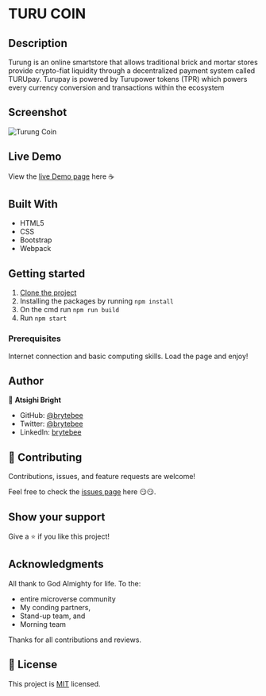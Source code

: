 # TURU COIN

## Description

Turung is an online smartstore that allows traditional brick and
mortar stores provide crypto-fiat liquidity through a decentralized
payment system called TURUpay. Turupay is powered by Turupower tokens
(TPR) which powers every currency conversion and transactions within
the ecosystem

## Screenshot

![Turung Coin](https://user-images.githubusercontent.com/27709832/164998130-43799d3c-4fda-44b3-96ef-4c352f4d5681.png)

## Live Demo

View the [live Demo page](https://www.turung.io/) here ☕

## Built With

- HTML5
- CSS
- Bootstrap
- Webpack

## Getting started

1. [Clone the project](https://github.com/brytebee/www.turung.io.git)
2. Installing the packages by running `npm install`
3. On the cmd run `npm run build`
4. Run `npm start`

### Prerequisites

Internet connection and basic computing skills.
Load the page and enjoy!

## Author

👤 **Atsighi Bright**

- GitHub: [@brytebee](https://github.com/brytebee)
- Twitter: [@brytebee](https://twitter.com/brytebee)
- LinkedIn: [brytebee](https://www.linkedin.com/in/brytebee/)

## 🤝 Contributing

Contributions, issues, and feature requests are welcome!

Feel free to check the [issues page](https://github.com/brytebee/www.turung.io/issues) here 😏😏.

## Show your support

Give a ⭐️ if you like this project!

## Acknowledgments

All thank to God Almighty for life.
To the:

- entire microverse community
- My conding partners,
- Stand-up team, and
- Morning team

Thanks for all contributions and reviews.

## 📝 License

This project is [MIT](./MIT.md) licensed.
